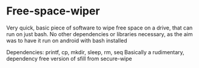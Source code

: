 # Free-space-wiper
Very quick, basic piece of software to wipe free space on a drive, that can run on just bash. No other dependencies
or libraries necessary, as the aim was to have it run on android with bash installed

Dependencies: printf, cp, mkdir, sleep, rm, seq
Basically a rudimentary, dependency free version of sfill from secure-wipe
